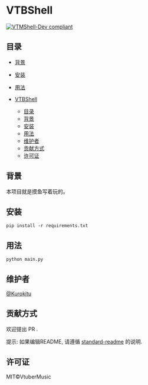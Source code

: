 <!--
 * @Autor: Kuro Kitu
 * @Description: README
 * @Date: 2021-08-09 06:31:14
 * @LastEditors: Kuro Kitu
 * @LastEditTime: 2021-08-09 06:40:18
-->
# VTBShell




[![VTMShell-Dev compliant](https://img.shields.io/badge/VTMShell-Dev-blue.svg?style=flat-square)](https://github.com/vtbmusic/VTMShell)









## 目录


- [背景](#背景)

- [安装](#安装)
- [用法](#用法)

- [VTBShell](#vtbshell)
  - [目录](#目录)
  - [背景](#背景)
  - [安装](#安装)
  - [用法](#用法)
  - [维护者](#维护者)
  - [贡献方式](#贡献方式)
  - [许可证](#许可证)





## 背景
本项目就是摸鱼写着玩的。

## 安装

```
pip install -r requirements.txt
```

## 用法

```
python main.py
```



## 维护者

[@Kurokitu](https://github.com/Kurokitu)

## 贡献方式



欢迎提出 PR .


提示: 如果编辑README, 请遵循 [standard-readme](https://github.com/RichardLitt/standard-readme) 的说明.

## 许可证

MIT©VtuberMusic



